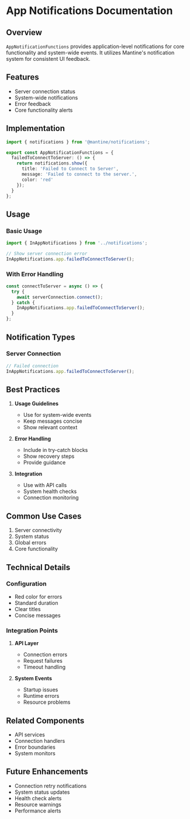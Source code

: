 # App Notifications Documentation

## Overview
`AppNotificationFunctions` provides application-level notifications for core functionality and system-wide events. It utilizes Mantine's notification system for consistent UI feedback.

## Features
- Server connection status
- System-wide notifications
- Error feedback
- Core functionality alerts

## Implementation

```typescript
import { notifications } from '@mantine/notifications';

export const AppNotificationFunctions = {
  failedToConnectToServer: () => {
    return notifications.show({
      title: 'Failed to Connect to Server',
      message: 'Failed to connect to the server.',
      color: 'red'
    });
  }
};
```

## Usage

### Basic Usage
```typescript
import { InAppNotifications } from '../notifications';

// Show server connection error
InAppNotifications.app.failedToConnectToServer();
```

### With Error Handling
```typescript
const connectToServer = async () => {
  try {
    await serverConnection.connect();
  } catch {
    InAppNotifications.app.failedToConnectToServer();
  }
};
```

## Notification Types

### Server Connection
```typescript
// Failed connection
InAppNotifications.app.failedToConnectToServer();
```

## Best Practices

1. **Usage Guidelines**
   - Use for system-wide events
   - Keep messages concise
   - Show relevant context

2. **Error Handling**
   - Include in try-catch blocks
   - Show recovery steps
   - Provide guidance

3. **Integration**
   - Use with API calls
   - System health checks
   - Connection monitoring

## Common Use Cases
1. Server connectivity
2. System status
3. Global errors
4. Core functionality

## Technical Details

### Configuration
- Red color for errors
- Standard duration
- Clear titles
- Concise messages

### Integration Points
1. **API Layer**
   - Connection errors
   - Request failures
   - Timeout handling

2. **System Events**
   - Startup issues
   - Runtime errors
   - Resource problems

## Related Components
- API services
- Connection handlers
- Error boundaries
- System monitors

## Future Enhancements
- Connection retry notifications
- System status updates
- Health check alerts
- Resource warnings
- Performance alerts
